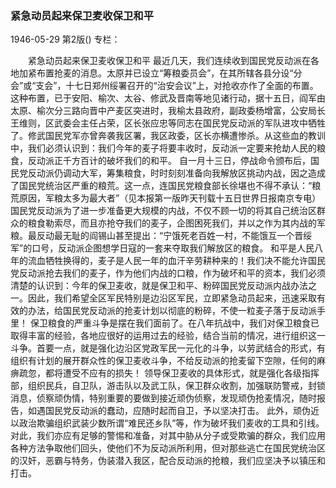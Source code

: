 ### 紧急动员起来保卫麦收保卫和平

1946-05-29
第2版()
专栏：

　　紧急动员起来保卫麦收保卫和平
    最近几天，我们连续收到国民党反动派在各地加紧布置抢麦的消息。太原并已设立“筹粮委员会”，在其所辖各县分设“分会”或“支会”，十七日郑州绥署召开的“治安会议”上，对抢收亦作了全面的布置。这种布置，已于安阳、榆次、太谷、修武及晋南等地见诸行动，据十五日，阎军由太原、榆次分三路向晋中产麦区突进时，我榆太县政府，副政委杨增富，公安局长王维则，区武委会主任占荣，区长张应忠等同志在国民党反动派的军队进攻中牺牲了。修武国民党军亦曾奔袭我区署，我区政委，区长亦横遭惨杀。从这些血的教训中，我们必须认识到：我们今年的麦子将要丰收时，反动派一定要来抢劫人民的粮食，反动派正千方百计的破坏我们的和平。
    自一月十三日，停战命令颁布后，国民党反动派仍调动大军，筹集粮食，时时刻刻准备向我解放区挑动内战，因之造成了国民党统治区严重的粮荒。这一点，连国民党粮食部长徐堪也不得不承认：“粮荒原因，军粮太多为最大者”（见本报第一版昨天刊载十五日世界日报南京专电）国民党反动派为了进一步准备更大规模的内战，不仅不顾一切的将其自己统治区群众的粮食勒索尽，而且亦抢夺我们的麦子，企图困死我们，并以之作为其内战的军粮。最反动最无耻的阎锡山甚至提出：“宁饿死老百姓一村，不能饿互一个晋绥军”的口号，反动派企图想学日寇的一套来夺取我们解放区的粮食。
    和平是人民八年的流血牺牲换得的，麦子是人民一年的血汗辛劳耕种来的！我们决不能允许国民党反动派抢去我们的麦子，作为他们内战的口粮，作为破坏和平的资本，我们必须清楚的认识到：今年的保卫麦收，就是保卫和平、粉碎国民党反动派内战办法之一。因此，我们希望全区军民特别是边沿区军民，立即紧急动员起来，迅速采取有效的办法，给国民党反动派的抢麦计划以彻底的粉碎，不使一粒麦子落于反动派手里！
    保卫粮食的严重斗争是摆在我们面前了。在八年抗战中，我们对保卫粮食已取得丰富的经验，各地应很好的运用过去的经验，结合当前的情况，进行组织这一斗争。首要一点，就是强化边沿区党政军民一元化的斗争，以劳武结合的形式，有组织有计划的展开群众性的保卫麦收斗争，不给反动派的抢麦留下空隙，任何的麻痹疏忽，都将遭受不应有的损失！
    领导保卫麦收的具体形式，就是强化各级指挥部，组织民兵，自卫队，游击队以及武工队，保卫群众收割，加强联防警戒，封锁消息，侦察顽伪情，特别重要的要做到接近顽伪侦察，发现顽伪抢麦情况，随时报告，如遇国民党反动派的蠢动，应随时起而自卫，予以坚决打击。
    此外，顽伪近以政治欺骗组织武装少数所谓“难民还乡队”等，作为破坏我们麦收的工具和引线。对此，我们亦应有足够的警惕和准备，对其中胁从分子或受欺骗的群众，我们应用各种方法争取他们回头，使他们不为反动派所利用，但对那些逃亡在国民党统治区的汉奸，恶霸与特务，伪装潜入我区，配合反动派的抢粮，我们应坚决予以镇压和打击。

